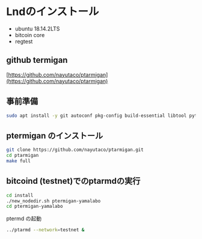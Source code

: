 # Lndのインストール
* ubuntu 18.14.2LTS
* bitcoin core
* regtest

## github termigan

[https://github.com/nayutaco/ptarmigan](https://github.com/nayutaco/ptarmigan)

## 事前準備

```bash
sudo apt install -y git autoconf pkg-config build-essential libtool python3 wget jq bc
```

## ptermigan のインストール

```bash
git clone https://github.com/nayutaco/ptarmigan.git
cd ptarmigan
make full
```

## bitcoind (testnet)でのptarmdの実行

```bash
cd install
./new_nodedir.sh ptermigan-yamalabo
cd ptermigan-yamalabo
```

ptermd の起動

```bash
../ptarmd --network=testnet &
```
